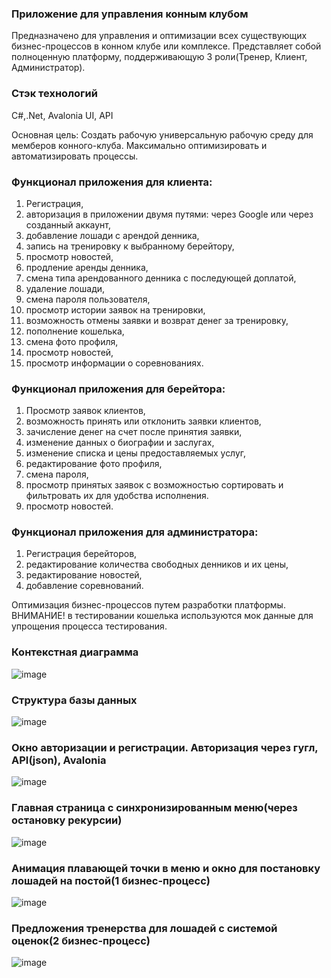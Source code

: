 ### Приложение для управления конным клубом

Предназначено для управления и оптимизации всех существующих бизнес-процессов в конном клубе или комплексе. Представляет собой полноценную платформу, поддерживающую 3 роли(Тренер, Клиент, Администратор).

### Стэк технологий 
C#,.Net, Avalonia UI, API

Основная цель: Создать рабочую универсальную рабочую среду для мемберов конного-клуба. Максимально оптимизировать и автоматизировать процессы.

### Функционал приложения для клиента:
1)	Регистрация,
2)	авторизация в приложении двумя путями: через Google или через созданный аккаунт,
3)	добавление лошади с арендой денника,
4)	запись на тренировку к выбранному берейтору,
5)	просмотр новостей,
6)	продление аренды денника,
7)	смена типа арендованного денника с последующей доплатой,
8)	удаление лошади,
9)	смена пароля пользователя,
10)	просмотр истории заявок на тренировки,
11)	 возможность отмены заявки и возврат денег за тренировку,
12)	 пополнение кошелька,
13)	 смена фото профиля,
14)	 просмотр новостей,
15)	 просмотр информации о соревнованиях.
    
### Функционал приложения для берейтора:
1)	Просмотр заявок клиентов, 
2)	возможность принять или отклонить заявки клиентов,
3)	зачисление денег на счет после принятия заявки,
4)	изменение данных о биографии и заслугах,
5)	изменение списка и цены предоставляемых услуг, 
6)	редактирование фото профиля,
7)	смена пароля,
8)	просмотр принятых заявок с возможностью сортировать и фильтровать их для удобства исполнения.
9)	просмотр новостей.
    
### Функционал приложения для администратора:
1)	Регистрация берейторов,
2)	редактирование количества свободных денников и их цены,
3)	редактирование новостей,
4)	добавление соревнований.


Оптимизация бизнес-процессов путем разработки платформы. 
ВНИМАНИЕ! в тестировании кошелька используются мок данные для упрощения процесса тестирования.

### Контекстная диаграмма
![image](https://github.com/user-attachments/assets/a76a36a3-f890-4a2c-8739-b25b8f6fc007)

### Структура базы данных
![image](https://github.com/user-attachments/assets/c7159c38-3f9b-408c-9074-9c42f8a5fa13)

### Окно авторизации и регистрации. Авторизация через гугл, API(json), Avalonia
![image](https://github.com/user-attachments/assets/8b7dbf3c-754a-46e7-bf2e-c34bd37d0d2b)

### Главная страница с синхронизированным меню(через остановку рекурсии)
![image](https://github.com/user-attachments/assets/f8ddfb00-856d-4f88-a32d-5ad8280e8568)

### Анимация плавающей точки в меню и окно для постановку лошадей на постой(1 бизнес-процесс)
![image](https://github.com/user-attachments/assets/cc3066d1-1f86-447c-8db8-021722dc057d)

### Предложения тренерства для лошадей с системой оценок(2 бизнес-процесс)
![image](https://github.com/user-attachments/assets/831db6bc-17e5-4e15-8fab-74f3cdd432e4)




